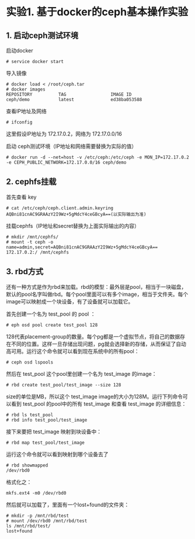# 实验1. 基于docker的ceph基本操作实验

## 1. 启动ceph测试环境

启动docker
```
# service docker start
```

导入镜像
```
# docker load < /root/ceph.tar
# docker images
REPOSITORY          TAG                 IMAGE ID 
ceph/demo           latest              ed38ba053588
```

查看IP地址及网络
```
# ifconfig
```
这里假设IP地址为 172.17.0.2，网络为 172.17.0.0/16


启动 ceph测试环境（IP地址和网络需要替换为实际的值）
```
# docker run -d --net=host -v /etc/ceph:/etc/ceph -e MON_IP=172.17.0.2 -e CEPH_PUBLIC_NETWORK=172.17.0.0/16 ceph/demo
```

## 2. cephfs挂载

首先查看 key
```
# cat /etc/ceph/ceph.client.admin.keyring
AQBni81cnAC9GRAAzY2I9Wz+5gMdcY4ceGBcyA==(以实际输出为准)
```

挂载cephfs（IP地址和secret替换为上面实际输出的内容）
```
# mkdir /mnt/cephfs/
# mount -t ceph -o name=admin,secret=AQBni81cnAC9GRAAzY2I9Wz+5gMdcY4ceGBcyA== 172.17.0.2:/ /mnt/cephfs
```

## 3. rbd方式
还有一种方式是作为rbd来加载。rbd的模型：最外层是pool，相当于一块磁盘，默认的pool名字叫做rbd。每个pool里面可以有多个image，相当于文件夹。每个image可以映射成一个块设备，有了设备就可以加载它。

首先创建一个名为 test_pool 的 pool ：
```
# eph osd pool create test_pool 128
```
128代表placement-group的数量。每个pg都是一个虚拟节点，将自己的数据存在不同的位置。这样一旦存储出现问题，pg就会选择新的存储，从而保证了自动高可用。运行这个命令就可以看到现在系统中的所有pool：
```
# ceph osd lspools
```
然后在 test_pool 这个pool里创建一个名为 test_image 的image：
```
# rbd create test_pool/test_image --size 128
```
size的单位是MB，所以这个 test_image image的大小为128M。运行下列命令可以看到 test_pool 的pool中的所有 test_image 和查看 test_image 的详细信息：
```
# rbd ls test_pool
# rbd info test_pool/test_image
```

接下来要把 test_image 映射到块设备中：
```
# rbd map test_pool/test_image
```

运行这个命令就可以看到映射到哪个设备去了
```
# rbd showmapped
/dev/rbd0
```

格式化之：
```
mkfs.ext4 -m0 /dev/rbd0
```

然后就可以加载了，里面有一个lost+found的文件夹：
```
# mkdir -p /mnt/rbd/test
# mount /dev/rbd0 /mnt/rbd/test
ls /mnt/rbd/test/
lost+found
```